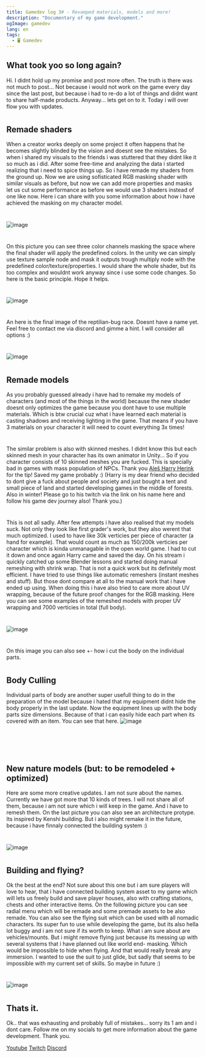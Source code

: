 ```yaml
---
title: Gamedev log 3# - Revamped materials, models and more!
description: "Documentary of my game development."
ogImage: gamedev
lang: en
tags:
  - 🖥️ Gamedev
---
```

## What took yoo so long again?
Hi.
I didnt hold up my promise and post more often. The truth is there was not much to post...
Not because i would not work on the game every day since the last post, but because i had to
re-do a lot of things and didnt want to share half-made products. Anyway... lets get on to it. 
Today i will over flow you with updates. 
#
## Remade shaders
When a creator works deeply on some project it often happens that he becomes slightly blinded
by the vision and doesnt see the mistakes. So when i shared my visuals to the friends i was
stuttered that they didnt like it so much as i did. After some free-time and analyzing the 
data i started realizing that i need to spice things up. So i have remade my shaders from the 
ground up. Now we are using sofisticated RGB masking shader with similar visuals as before, 
but now we can add more properties and masks let us cut some performance as before we would 
use 3 shaders instead of one like now. Here i can share with you some information about how i 
have achieved the masking on my character model.
# 
![image](../assets/images/masking.png)
#
On this picture you can see three color channels masking the space where the final shader will
apply the predefined colors. In the unity we can simply use texture sample node and mask it
outputs trough multiply node with the predefined color/texture/properties. I would share the
whole shader, but its too complex and wouldnt work anyway since i use some code changes. So
here is the basic principle. Hope it helps. 
#
![image](../assets/images/shader.png)
#
An here is the final image of the reptilian-bug race. Doesnt have a name yet. Feel free to 
contact me via discord and gimme a hint. I will consider all options :) 
#
![image](../assets/images/repti.png)
#
## Remade models
As you probably guessed already i have had to remake my models of characters (and most of the
things in the world) because the new shader doesnt only optimizes the game because you dont 
have to use multiple materials. Which is btw crucial cuz what i have learned each material 
is casting shadows and receiving lighting in the game. That means if you have 3 materials on
your character it will need to count everything 3x times! 
#
The similar problem is also with skinned meshes. I didnt know this but each skinned mesh in 
your character has its own animator in Unity... So if you character consists of 10 skinned meshes
you are fucked. This is specially bad in games with mass population of NPCs. 
Thank you [Aleš Harry Herink](https://www.twitch.tv/thecoffeeharry) for the tip! Saved my game probably :) 
(Harry is my dear friend who decided to dont give a fuck about people and society and just bought
a tent and small piece of land and started developing games in the middle of forests. Also in winter!
Please go to his twitch via the link on his name here and follow his game dev journey also! Thank you.)
#
This is not all sadly. After few attempts i have also realised that my models suck. Not only they look
like first grader's work, but they also werent that much optimized. I used to have like 30k verticies
per piece of character (a hand for example). That would count as much as 150/200k verticies per character
which is kinda unmanagable in the open world game. I had to cut it down and once again Harry came and saved
the day. On his stream i quickly catched up some Blender lessons and started doing manual remeshing with 
shrink wrap. That is not a quick work but its definitely most efficient. I have tried to use things like
automatic remeshers (instant meshes and stuff). But those dont compare at all to the manual work that i
have ended up using. When doing this i have also tried to care more about UV wrapping, because of the
future proof changes for the RGB masking. Here you can see some examples of the remeshed models with 
proper UV wrapping and 7000 verticies in total (full body).
#
![image](../assets/images/shrink.png)
#
On this image you can also see +- how i cut the body on the individual parts.
#
## Body Culling
Individual parts of body are another super usefull thing to do in the preparation of the model because
i hated that my equipment didnt hide the body properly in the last update. Now the equipment lines up
with the body parts size dimensions. Because of that i can easily hide each part when its covered with 
an item. You can see that here. 
![image](../assets/images/culling.png)
#
<br/><br/>
## New nature models (but: to be remodeled + optimized)
Here are some more creative updates.
I am not sure about the names. 
Currently we have got more that 10 kinds of trees. I will not share all of them, because i am not 
sure which i will keep in the game. And i have to remesh them. On the last picture you can also see
an architecture protype. Its inspired by Kenshi building. But i also might remake it in the future, 
because i have finnaly connected the building system :)
#
![image](../assets/images/models1.png)
#
## Building and flying?
Ok the best at the end? Not sure about this one but i am sure players will love to hear, that i have
connected building system asset to my game which will lets us freely build and save player houses, 
also with crafting stations, chests and other interactive items. On the following picture you can
see radial menu which will be remade and some premade assets to be also remade. 
You can also see the flying suit which can be used with all nomadic characters. Its super fun to use
while developing the game, but its also hella lot buggy and i am not sure if its worth to keep. 
What i am sure about are vehicles/mounts. But i might remove flying just because its messing up 
with several systems that i have planned out like world end- masking. Which would be impossible to hide
when flying. And that would really break any immersion. I wanted to use the suit to just glide, but sadly
that seems to be impossible with my current set of skills. So maybe in future :) 
#
![image](../assets/images/building.png)
#
## Thats it. 
Ok.. that was exhausting and probably full of mistakes... sorry its 1 am and i dont care. 
Follow me on my socials to get more information about the game development. Thank you. 

[Youtube](https://www.youtube.com/c/ViktorBřenekYT)
[Twitch](https://www.twitch.tv/viktorbrenek)
[Discord](https://discord.com/invite/2Uj6N5N)
